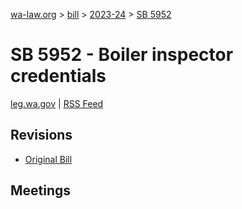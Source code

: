 [wa-law.org](/) > [bill](/bill/) > [2023-24](/bill/2023-24/) > [SB 5952](/bill/2023-24/sb/5952/)

# SB 5952 - Boiler inspector credentials
[leg.wa.gov](https://app.leg.wa.gov/billsummary?BillNumber=5952&Year=2023&Initiative=false) | [RSS Feed](./rss.xml)

## Revisions
* [Original Bill](1/)

## Meetings